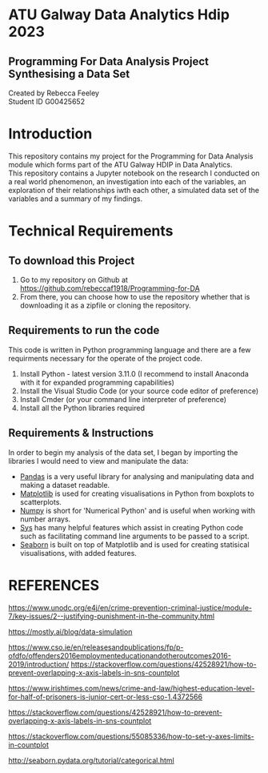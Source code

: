 
# ATU Galway Data Analytics Hdip 2023  
## Programming For Data Analysis Project Synthesising a Data Set  
Created by Rebecca Feeley   
Student ID G00425652  

# Introduction
This repository contains my project for the Programming for Data Analysis module which forms part of the ATU Galway HDIP in Data Analytics.   
This repository contains a Jupyter notebook on the research I conducted on a real world phenomenon, an investigation into each of the variables, an exploration of their relationships iwth each other, a simulated data set of the variables and a summary of my findings.


# Technical Requirements
## To download this Project
1. Go to my repository on Github at https://github.com/rebeccaf1918/Programming-for-DA
2. From there, you can choose how to use the repository whether that is downloading it as a zipfile or cloning the repository.  

## Requirements to run the code
This code is written in Python programming language and there are a few requirments necessary for the operate of the project code.
1. Install Python - latest version 3.11.0 (I recommend to install Anaconda with it for expanded programming   capabilities)
2. Install the Visual Studio Code (or your source code editor of preference)  
3. Install Cmder (or your command line interpreter of preference)  
4. Install all the Python libraries required  

  
## Requirements & Instructions  
In order to begin my analysis of the data set, I began by importing the libraries I would need to view and manipulate the data:
- [Pandas](https://pandas.pydata.org/) is a very useful library for analysing and manipulating data and making a dataset readable.
- [Matplotlib](https://matplotlib.org/) is used for creating visualisations in Python from boxplots to scatterplots. 
- [Numpy](https://numpy.org/doc/stable/index.html) is short for 'Numerical Python' and is useful when working with number arrays.
- [Sys](https://www.geeksforgeeks.org/python-sys-module/) has many helpful features which assist in creating Python code such as facilitating command line arguments to be passed to a script.
- [Seaborn](https://seaborn.pydata.org/tutorial/introduction) is built on top of Matplotlib and is used for creating statisical visualisations, with added features.





# REFERENCES

https://www.unodc.org/e4j/en/crime-prevention-criminal-justice/module-7/key-issues/2--justifying-punishment-in-the-community.html

https://mostly.ai/blog/data-simulation

https://www.cso.ie/en/releasesandpublications/fp/p-ofdfo/offenders2016employmenteducationandotheroutcomes2016-2019/introduction/
https://stackoverflow.com/questions/42528921/how-to-prevent-overlapping-x-axis-labels-in-sns-countplot

https://www.irishtimes.com/news/crime-and-law/highest-education-level-for-half-of-prisoners-is-junior-cert-or-less-cso-1.4372566

https://stackoverflow.com/questions/42528921/how-to-prevent-overlapping-x-axis-labels-in-sns-countplot

https://stackoverflow.com/questions/55085336/how-to-set-y-axes-limits-in-countplot

http://seaborn.pydata.org/tutorial/categorical.html